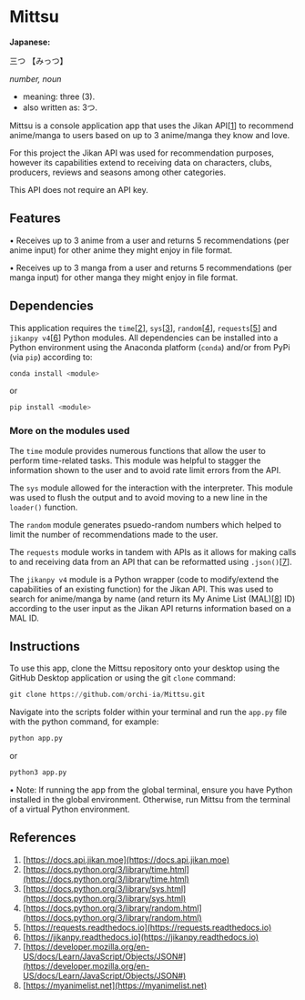 # Mittsu

**Japanese:**

三つ 【みっつ】

*number, noun*
* meaning: three (3).
* also written as: 3つ.

Mittsu is a console application app that uses the Jikan API[[1](#Ref1)] to recommend anime/manga to users based on up to 3 anime/manga they know and love.

For this project the Jikan API was used for recommendation purposes, however its capabilities extend to receiving data on characters, clubs, producers, reviews and seasons among other categories.

This API does not require an API key.


## Features

• Receives up to 3 anime from a user and returns 5 recommendations (per anime input) for other anime they might enjoy in file format.

• Receives up to 3 manga from a user and returns 5 recommendations (per manga input) for other manga they might enjoy in file format.


## Dependencies

This application requires the `time`[[2](#Ref2)], `sys`[[3](#Ref3)], `random`[[4](#Ref4)], `requests`[[5](#Ref5)] and `jikanpy v4`[[6](#Ref6)] Python modules. All dependencies can be installed into a Python environment using the Anaconda platform (`conda`) and/or from PyPi (via `pip`) according to:

```python
conda install <module>
```

or

```python
pip install <module>
```

### More on the modules used

The `time` module provides numerous functions that allow the user to perform time-related tasks. This module was helpful to stagger the information shown to the user and to avoid rate limit errors from the API.

The `sys` module allowed for the interaction with the interpreter. This module was used to flush the output and to avoid moving to a new line in the `loader()` function.

The `random` module generates psuedo-random numbers which helped to limit the number of recommendations made to the user.

The `requests` module works in tandem with APIs as it allows for making calls to and receiving data from an API that can be reformatted using `.json()`[[7](#Ref7)].

The `jikanpy v4` module is a Python wrapper (code to modify/extend the capabilities of an existing function) for the Jikan API. This was used to search for anime/manga by name (and return its My Anime List (MAL)[[8](#Ref8)] ID) according to the user input as the Jikan API returns information based on a MAL ID.

## Instructions

To use this app, clone the Mittsu repository onto your desktop using the GitHub Desktop application or using the git `clone` command:

```python
git clone https://github.com/orchi-ia/Mittsu.git
```


Navigate into the scripts folder within your terminal and run the `app.py` file with the python command, for example:

```python
python app.py
```

or

```python
python3 app.py
```

• Note: If running the app from the global terminal, ensure you have Python installed in the global environment. Otherwise, run Mittsu from the terminal of a virtual Python environment.


## References

1. <a name="Ref1"></a>[https://docs.api.jikan.moe](https://docs.api.jikan.moe)
2. <a name="Ref2"></a>[https://docs.python.org/3/library/time.html](https://docs.python.org/3/library/time.html)
3. <a name="Ref3"></a>[https://docs.python.org/3/library/sys.html](https://docs.python.org/3/library/sys.html)
4. <a name="Ref4"></a>[https://docs.python.org/3/library/random.html](https://docs.python.org/3/library/random.html)
5. <a name="Ref5"></a>[https://requests.readthedocs.io](https://requests.readthedocs.io)
6. <a name="Ref6"></a>[https://jikanpy.readthedocs.io](https://jikanpy.readthedocs.io)
7. <a name="Ref7"></a>[https://developer.mozilla.org/en-US/docs/Learn/JavaScript/Objects/JSON#](https://developer.mozilla.org/en-US/docs/Learn/JavaScript/Objects/JSON#)
8. <a name="Ref8"></a>[https://myanimelist.net](https://myanimelist.net)

